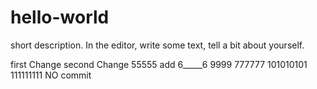 # hello-world
 short description.
 In the editor, write some text, tell a bit about yourself.

 
 first Change
  second Change
  55555 add
  6_____6
  9999
  777777
  101010101
111111111
NO commit

